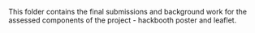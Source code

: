 This folder contains the final submissions and background work for the assessed components of the project - hackbooth poster and leaflet. 
